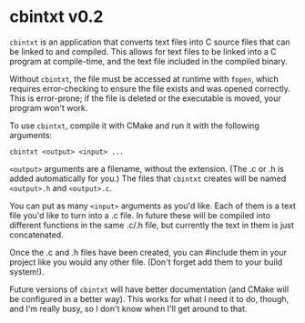 # cbintxt v0.2

`cbintxt` is an application that converts text files into C source files that can be linked to and compiled.
This allows for text files to be linked into a C program at compile-time, and the text file included in the compiled binary. 

Without `cbintxt`, the file must be accessed at runtime with `fopen`, which requires error-checking to ensure the file exists and was opened correctly. This is error-prone; if the file is deleted or the executable is moved, your program won't work.

To use `cbintxt`, compile it with CMake and run it with the following arguments:

`cbintxt <output> <input> ...`

`<output>` arguments are a filename, without the extension. (The .c or .h is added automatically for you.) The files that `cbintxt` creates will be named `<output>.h` and `<output>.c`.

You can put as many `<input>` arguments as you'd like. Each of them is a text file you'd like to turn into a .c file. In future these will be compiled into different functions in the same .c/.h file, but currently the text in them is just concatenated.

Once the .c and .h files have been created, you can #include them in your project like you would any other file. (Don't forget add them to your build system!).

Future versions of `cbintxt` will have better documentation (and CMake will be configured in a better way). This works for what I need it to do, though, and I'm really busy, so I don't know when I'll get around to that.
